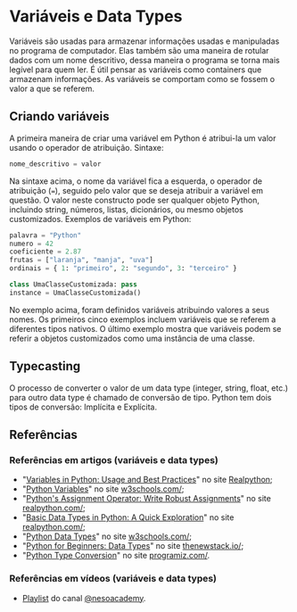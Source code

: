# Variáveis e Data Types

Variáveis são usadas para armazenar informações usadas e manipuladas no programa de computador. Elas também são uma maneira de rotular dados com um nome descritivo, dessa maneira o programa se torna mais legível para quem ler. É útil pensar as variáveis como containers que armazenam informações. As variáveis se comportam como se fossem o valor a que se referem.

## Criando variáveis

A primeira maneira de criar uma variável em Python é atribui-la um valor usando o operador de atribuição. Sintaxe:

```python
nome_descritivo = valor
```

Na sintaxe acima, o nome da variável fica a esquerda, o operador de atribuição (`=`), seguido pelo valor que se deseja atribuir a variável em questão. O valor neste constructo pode ser qualquer objeto Python, incluindo string, números, listas, dicionários, ou mesmo objetos customizados. Exemplos de variáveis em Python:

```python
palavra = "Python"
numero = 42
coeficiente = 2.87
frutas = ["laranja", "manja", "uva"]
ordinais = { 1: "primeiro", 2: "segundo", 3: "terceiro" }

class UmaClasseCustomizada: pass
instance = UmaClasseCustomizada()
```

No exemplo acima, foram definidos variáveis atribuindo valores a seus nomes. Os primeiros cinco exemplos incluem variáveis que se referem a diferentes tipos nativos. O último exemplo mostra que variáveis podem se referir a objetos customizados como uma instância de uma classe.

## Typecasting

O processo de converter o valor de um data type (integer, string, float, etc.) para outro data type é chamado de conversão de tipo. Python tem dois tipos de conversão: Implícita e Explícita.

## Referências

### Referências em artigos (variáveis e data types)

- "[Variables in Python: Usage and Best Practices](https://realpython.com/python-variables/)" no site [Realpython](https://realpython.com/);
- "[Python Variables](https://www.w3schools.com/python/python_variables.asp)" no site [w3schools.com/](https://www.w3schools.com/);
- "[Python's Assignment Operator: Write Robust Assignments](https://realpython.com/python-assignment-operator/)" no site [realpython.com/](https://realpython.com/);
- "[Basic Data Types in Python: A Quick Exploration](https://realpython.com/python-data-types/)" no site [realpython.com/](https://realpython.com/);
- "[Python Data Types](https://www.w3schools.com/python/python_datatypes.asp)" no site [w3schools.com/](https://www.w3schools.com/);
- "[Python for Beginners: Data Types](https://thenewstack.io/python-for-beginners-data-types/)" no site [thenewstack.io/](https://thenewstack.io/);
- "[Python Type Conversion](https://www.programiz.com/python-programming/type-conversion-and-casting)" no site [programiz.com/](https://www.programiz.com/).

### Referências em vídeos (variáveis e data types)

- [Playlist](https://youtube.com/playlist?list=PLBlnK6fEyqRhN-sfWgCU1z_Qhakc1AGOn&si=gT2ct0CbQ87AOSEq) do canal [@nesoacademy](https://www.youtube.com/@nesoacademy).
